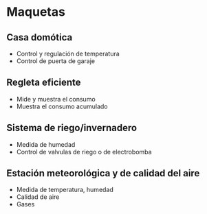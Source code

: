 # Maquetas

## Casa domótica
* Control y regulación de temperatura
* Control de puerta de garaje


## Regleta eficiente
* Mide y muestra el consumo
* Muestra el consumo acumulado

## Sistema de riego/invernadero
* Medida de humedad
* Control de valvulas de riego o de electrobomba


## Estación meteorológica y de calidad del aire
* Medida de temperatura, humedad
* Calidad de aire
* Gases

